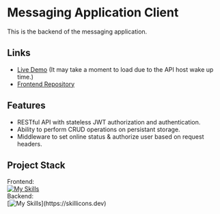 # Messaging Application Client
This is the backend of the messaging application.
## Links
* [Live Demo](https://chat-app-guskirb.netlify.app/) (It may take a moment to load due to the API host wake up time.)
* [Frontend Repository](https://github.com/guskirb/messaging-app-clientTOP)
## Features
* RESTful API with stateless JWT authorization and authentication.
* Ability to perform CRUD operations on persistant storage.
* Middleware to set online status & authorize user based on request headers.
## Project Stack
Frontend: <br>
[![My Skills](https://skillicons.dev/icons?i=ts,css,react,vite)](https://skillicons.dev)<br>
Backend: <br>
[![My Skills](https://skillicons.dev/icons?i=ts,nodejs,express,mongodb,)](https://skillicons.dev)
